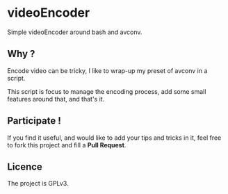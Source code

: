 videoEncoder
============
Simple videoEncoder around bash and avconv.

## Why ?
Encode video can be tricky, I like to wrap-up my preset of avconv in a script.

This script is focus to manage the encoding process, add some small features
around that, and that's it.

## Participate !
If you find it useful, and would like to add your tips and tricks in it,
feel free to fork this project and fill a __Pull Request__.

## Licence
The project is GPLv3.

